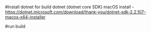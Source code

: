 #Install dotnet for build dotnet (dotnet core SDK)
macOS install  - https://dotnet.microsoft.com/download/thank-you/dotnet-sdk-2.2.107-macos-x64-installer

#run build
